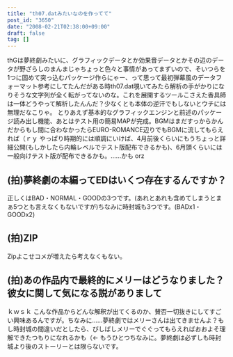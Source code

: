 ```yaml
---
title: "th07.datみたいなのを作ってて"
post_id: "3650"
date: "2008-02-21T02:38:00+09:00"
draft: false
tag: []
---
```



thGは夢終劇みたいに、グラフィックデータとか効果音データとかその辺のデータが野ざらしのまんまじゃちょっと色々と事情があってまずいので、そいつらを1つに固めて突っ込むパッケージ作らにゃー、って思って最初弾幕風のデータフォーマット参考にしてたんだがある時th07.dat覗いてみたら解析の手がかりになりそうな文字列が全く転がってないのな。これを展開するツールこさえた香具師は一体どうやって解析したんんだ？少なくとも本体の逆汗でもしないとウチには無理だなこりゃ。 とりあえず基本的なグラフィックエンジンと前述のパッケージ読み出し機能、あとはテスト用の簡易MAPが完成。BGMはまだすっからかんだからもし間に合わなかったらEURO-ROMANCE辺りでもBGMに流してもらえれば（ｒｙ やっぱり時期的には順調にいけば、4月前後くらいにもうちょっと詳細公開(もしかしたら内輪レベルでテスト版配布できるかも)、6月頭くらいには一般向けテスト版が配布できるかも。……かも orz
## (拍)夢終劇の本編ってEDはいくつ存在するんですか？
正しくはBAD・NORMAL・GOODの3つです。(あれとあれも含めてしまうとまぁ5つとも言えなくもないですが)ちなみに時封城も3つです。(BADx1・GOODx2)
## (拍)ZIP
Zipよこせコメが増えたら考えなくもない。
## (拍)あの作品内で最終的にメリーはどうなりました？彼女に関して気になる説がありまして
ｋｗｓｋ こんな作品からどんな解釈が出てくるのか、賛否一切抜きにしてすごい興味あるんですが。ちなみに……夢終劇ではメリーさんは出てきませんよ？もし時封城の間違いだとしたら、びしばしメリーでぐぐってもらえればおおよそ理解できたつもりになれるかも（← もうひとつちなみに。夢終劇は必ずしも時封城より後のストーリーとは限らないです。

